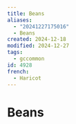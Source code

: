 ```yaml
---
title: Beans
aliases:
  - "20241227175016"
  - Beans
created: 2024-12-18
modified: 2024-12-27
tags:
  - gccommon
id: 4928
french:
  - Haricot
---
```

# Beans
